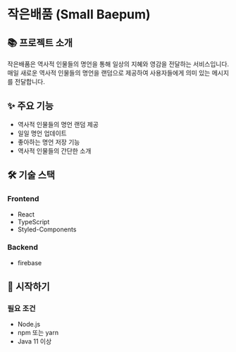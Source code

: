 # 작은배품 (Small Baepum)

## 📚 프로젝트 소개
작은배품은 역사적 인물들의 명언을 통해 일상의 지혜와 영감을 전달하는 서비스입니다. 매일 새로운 역사적 인물들의 명언을 랜덤으로 제공하여 사용자들에게 의미 있는 메시지를 전달합니다.

## ✨ 주요 기능
- 역사적 인물들의 명언 랜덤 제공
- 일일 명언 업데이트
- 좋아하는 명언 저장 기능
- 역사적 인물들의 간단한 소개

## 🛠 기술 스택
### Frontend
- React
- TypeScript
- Styled-Components

### Backend
- firebase
  
## 🚀 시작하기
### 필요 조건
- Node.js
- npm 또는 yarn
- Java 11 이상

